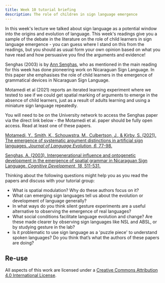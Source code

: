 ```yaml
---
title: Week 10 tutorial briefing
description: The role of children in sign language emergence 
---
```


In this week's lecture we talked about sign language as a potential window into the origins and evolution of language. This week's readings give you a sample of the debate in the literature on the role of child learners in sign language emergence - you can guess where I stand on this from the readings, but you should as usual form your own opinion based on what you have read and how persuasive you find the arguments and evidence!

Senghas (2003) is by [Ann Senghas](https://barnard.edu/profiles/ann-senghas), who as mentioned in the main reading for this week has done pioneering work on Nicaraguan Sign Language. In this paper she emphasises the role of child learners in the emergence of grammatical devices in Nicaraguan Sign Language.

Motamedi et al (2021) reports an iterated learning experiment where we tested to see if we could get spatial marking of arguments to emerge in the absence of child learners, just as a result of adults learning and using a miniature sign language repeatedly.

You will need to be on the University network to access the Senghas paper via the direct link below - the Motamedi et al. paper should be fully open access. Read at least one of these papers.

[Motamedi, Y., Smith, K., Schouwstra, M., Culbertson, J., & Kirby, S. (2021). The emergence of systematic argument distinctions in artificial sign languages. <i>Journal of Language Evolution, 6,</i> 77-98.](https://doi.org/10.1093/jole/lzab002)

[Senghas, A. (2003). Intergenerational influence and ontogenetic development in the emergence of spatial grammar in Nicaraguan Sign Language. <i>Cognitive Development, 18,</i> 511-531.](https://doi.org/10.1016/j.cogdev.2003.09.006) 

Thinking about the following questions might help you as you read the papers and discuss with your tutorial group:
- What is spatial modulation? Why do these authors focus on it?
- What can emerging sign languages tell us about the evolution or development of language generally?
- In what ways do you think silent gesture experiments are a useful alternative to observing the emergence of real languages?
- What social conditions facilitate language evolution and change? Are these made clearer by observing sign languages like NSL and ABSL, or by studying gesture in the lab?
- Is it problematic to use sign language as a 'puzzle piece' to understand spoken languages? Do you think that’s what the authors of these papers are doing?


## Re-use

All aspects of this work are licensed under a [Creative Commons Attribution 4.0 International License](http://creativecommons.org/licenses/by/4.0/).
